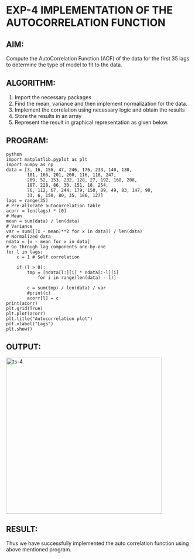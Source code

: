 # EXP-4 IMPLEMENTATION OF THE AUTOCORRELATION FUNCTION 

## AIM:

Compute the AutoCorrelation Function (ACF) of the data for the first 35 lags to determine the type of model to fit to the data.

## ALGORITHM:
1) Import the necessary packages
2) Find the mean, variance and then implement normalization for the data.
3) Implement the correlation using necessary logic and obtain the results
4) Store the results in an array
5) Represent the result in graphical representation as given below.

## PROGRAM:
```
python
import matplotlib.pyplot as plt
import numpy as np
data = [3, 16, 156, 47, 246, 176, 233, 140, 130,
        101, 166, 201, 200, 116, 118, 247,
        209, 52, 153, 232, 128, 27, 192, 168, 208,
        187, 228, 86, 30, 151, 18, 254,
        76, 112, 67, 244, 179, 150, 89, 49, 83, 147, 90,
        33, 6, 158, 80, 35, 186, 127]
lags = range(35)
# Pre-allocate autocorrelation table
acorr = len(lags) * [0]
# Mean
mean = sum(data) / len(data)
# Variance
var = sum([(x - mean)**2 for x in data]) / len(data)
# Normalized data
ndata = [x - mean for x in data]
# Go through lag components one-by-one
for l in lags:
    c = 1 # Self correlation

    if (l > 0):
        tmp = [ndata[l:][i] * ndata[:-l][i]
            for i in range(len(data) - l)]

        c = sum(tmp) / len(data) / var
        #print(c)
        acorr[l] = c
print(acorr)
plt.grid(True)
plt.plot(acorr)
plt.title("Autocorrelation plot")
plt.xlabel("Lags")
plt.show()
```
## OUTPUT:
<img width="425" alt="ts-4" src="https://github.com/Shaik-sameer-AIML/ex-4/assets/93427186/aa80b04a-a4b8-4d07-affb-f945ed28d051">

## RESULT: 
Thus we have successfully implemented the auto correlation function using above mentioned program.
